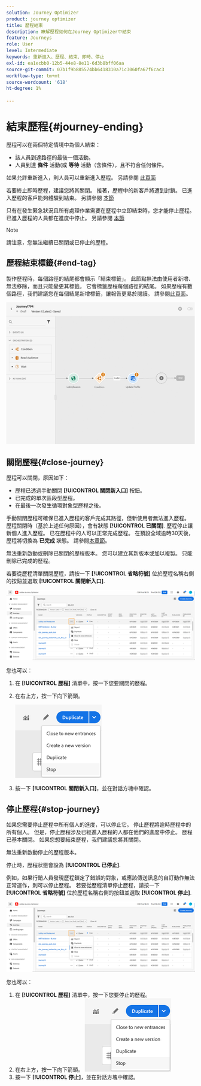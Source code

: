 ```yaml
---
solution: Journey Optimizer
product: journey optimizer
title: 歷程結束
description: 瞭解歷程如何在Journey Optimizer中結束
feature: Journeys
role: User
level: Intermediate
keywords: 重新進入、歷程、結束、即時、停止
exl-id: ea1ecbb0-12b5-44e8-8e11-6d3b8bff06aa
source-git-commit: 07b1f9b885574bb6418310a71c3060fa67f6cac3
workflow-type: tm+mt
source-wordcount: '618'
ht-degree: 1%

---
```


# 結束歷程{#journey-ending}

歷程可以在兩個特定情境中為個人結束：

* 該人員到達路徑的最後一個活動。
* 人員到達 **條件** 活動(或 **等待** 活動（含條件），且不符合任何條件。

如果允許重新進入，則人員可以重新進入歷程。 另請參閱 [此頁面](../building-journeys/journey-gs.md#change-properties)

若要終止即時歷程，建議您將其關閉。 接著，歷程中的新客戶將遭到封鎖。 已進入歷程的客戶能夠體驗到結束。 另請參閱 [本節](../building-journeys/journey.md#close-journey)

只有在發生緊急狀況且所有處理作業需要在歷程中立即結束時，您才能停止歷程。 已進入歷程的人員都在進度中停止。 另請參閱 [本節](../building-journeys/journey.md#stop-journey)

>[!NOTE]
>
>請注意，您無法繼續已關閉或已停止的歷程。

## 歷程結束標籤{#end-tag}

製作歷程時，每個路徑的結尾都會顯示「結束標籤」。 此節點無法由使用者新增、無法移除，而且只能變更其標籤。 它會標籤歷程每個路徑的結尾。 如果歷程有數個路徑，我們建議您在每個結尾新增標籤，讓報告更易於閱讀。 請參閱[此頁面](../reports/live-report.md)。

![](assets/journey-end.png)

<!--

### End activity{#journey-end-activity}

The **[!UICONTROL End]** activity allows you to mark the end of each path of the journey. It is not mandatory but recommended for visual clarity. See [this page](../building-journeys/end-activity.md)

![](assets/journey54.png)

-->

## 關閉歷程{#close-journey}

歷程可以關閉，原因如下：

* 歷程已透過手動關閉 **[!UICONTROL 關閉新入口]** 按鈕。
* 已完成的單次區段型歷程。
* 在最後一次發生循環對象型歷程之後。

手動關閉歷程可確保已進入歷程的客戶完成其路徑，但新使用者無法進入歷程。 歷程關閉時（基於上述任何原因），會有狀態 **[!UICONTROL 已關閉]**. 歷程停止讓新個人進入歷程。 已在歷程中的人可以正常完成歷程。 在預設全域逾時30天後，歷程將切換為 **已完成** 狀態。 請參閱[本章節](../building-journeys/journey-gs.md#global_timeout)。

無法重新啟動或刪除已關閉的歷程版本。 您可以建立其新版本或加以複製。 只能刪除已完成的歷程。

若要從歷程清單關閉歷程，請按一下 **[!UICONTROL 省略符號]** 位於歷程名稱右側的按鈕並選取 **[!UICONTROL 關閉新入口]**.

![](assets/journey-finish-quick-action.png)

您也可以：

1. 在 **[!UICONTROL 歷程]** 清單中，按一下您要關閉的歷程。
1. 在右上方，按一下向下箭頭。

   ![](assets/finish_drop_down_list.png)

1. 按一下 **[!UICONTROL 關閉新入口]**，並在對話方塊中確認。

## 停止歷程{#stop-journey}

如果您需要停止歷程中所有個人的進度，可以停止它。 停止歷程將逾時歷程中的所有個人。 但是，停止歷程涉及已經進入歷程的人都在他們的進度中停止。 歷程已基本關閉。 如果您想要結束歷程，我們建議您將其關閉。

無法重新啟動停止的歷程版本。

停止時，歷程狀態會設為 **[!UICONTROL 已停止]**.

例如，如果行銷人員發現歷程鎖定了錯誤的對象，或應該傳送訊息的自訂動作無法正常運作，則可以停止歷程。 若要從歷程清單停止歷程，請按一下 **[!UICONTROL 省略符號]** 位於歷程名稱右側的按鈕並選取 **[!UICONTROL 停止]**.

![](assets/journey-finish-quick-action.png)

您也可以：

1. 在 **[!UICONTROL 歷程]** 清單中，按一下您要停止的歷程。
1. 在右上方，按一下向下箭頭。
   ![](assets/finish_drop_down_list.png)
1. 按一下 **[!UICONTROL 停止]**，並在對話方塊中確認。
